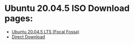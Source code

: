 
# Ubuntu 20.04.5 ISO Download pages:
- [Ubuntu 20.04.5 LTS (Focal Fossa)](https://releases.ubuntu.com/20.04.5/?_ga=2.262879308.1179223853.1664338732-1593336368.1664338732)
- [Direct Download](https://releases.ubuntu.com/20.04.5/ubuntu-20.04.5-desktop-amd64.iso)

#
